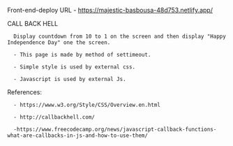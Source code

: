 Front-end-deploy URL - https://majestic-basbousa-48d753.netlify.app/

CALL BACK HELL

      Display countdown from 10 to 1 on the screen and then display "Happy Independence Day" one the screen.
      
      - This page is made by method of settimeout.
      
      - Simple style is used by external css.
      
      - Javascript is used by external Js.
      
References:

      - https://www.w3.org/Style/CSS/Overview.en.html
      
      - http://callbackhell.com/
      
      -https://www.freecodecamp.org/news/javascript-callback-functions-what-are-callbacks-in-js-and-how-to-use-them/
